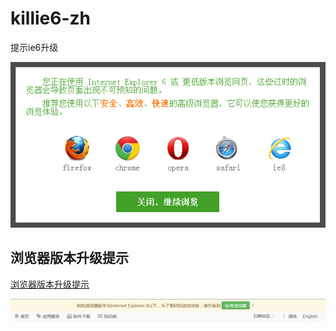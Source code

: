 killie6-zh
==========

提示ie6升级

![弹层](https://raw.githubusercontent.com/tomieric/killie6-zh/master/screenshot.jpg)


## 浏览器版本升级提示

[浏览器版本升级提示](./style1)

![弹层](style1/shortcut.jpg)
